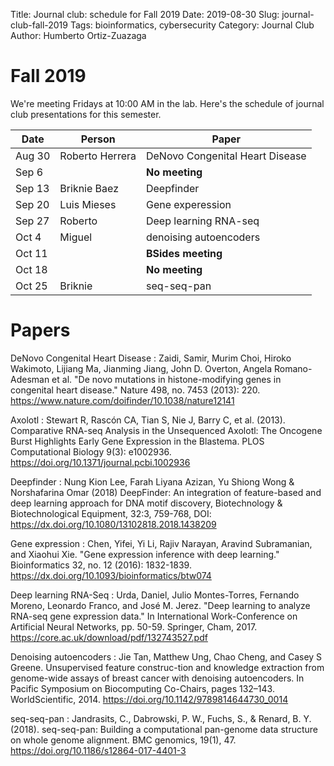 Title: Journal club: schedule for Fall 2019
Date: 2019-08-30
Slug: journal-club-fall-2019
Tags: bioinformatics, cybersecurity
Category: Journal Club
Author: Humberto Ortiz-Zuazaga

# Fall 2019

We're meeting Fridays at 10:00 AM in the lab. Here's the schedule of
journal club presentations for this semester.

| Date   | Person          | Paper                           |
|--------|-----------------|---------------------------------|
| Aug 30 | Roberto Herrera | DeNovo Congenital Heart Disease |
| Sep 6  |                 | **No meeting**                  |
| Sep 13 | Briknie Baez    | Deepfinder                      |
| Sep 20 | Luis Mieses     | Gene experession                |
| Sep 27 | Roberto         | Deep learning RNA-seq           |
| Oct 4  | Miguel          | denoising autoencoders          |
| Oct 11 |                 | **BSides meeting**              |
| Oct 18 |                 | **No meeting**                  |
| Oct 25 | Briknie         | seq-seq-pan                     |

# Papers

DeNovo Congenital Heart Disease
: Zaidi, Samir, Murim Choi, Hiroko Wakimoto, Lijiang Ma, Jianming Jiang, John D.
  Overton, Angela Romano-Adesman et al. "De novo mutations in histone-modifying
  genes in congenital heart disease." Nature 498, no. 7453 (2013): 220.
<https://www.nature.com/doifinder/10.1038/nature12141> 

Axolotl
: Stewart R, Rascón CA, Tian S, Nie J, Barry C, et al. (2013).
Comparative RNA-seq Analysis in the Unsequenced Axolotl: The Oncogene
Burst Highlights Early Gene Expression in the Blastema. PLOS
Computational Biology 9(3):
e1002936. <https://doi.org/10.1371/journal.pcbi.1002936>

Deepfinder
: Nung Kion Lee, Farah Liyana Azizan, Yu Shiong Wong & Norshafarina Omar (2018)
DeepFinder: An integration of feature-based and deep learning approach for DNA
motif discovery, Biotechnology & Biotechnological Equipment, 32:3, 759-768, DOI:
<https://dx.doi.org/10.1080/13102818.2018.1438209>

Gene expression
: Chen, Yifei, Yi Li, Rajiv Narayan, Aravind Subramanian, and Xiaohui Xie. "Gene
expression inference with deep learning." Bioinformatics 32, no. 12 (2016):
1832-1839. <https://dx.doi.org/10.1093/bioinformatics/btw074>

Deep learning RNA-Seq
: Urda, Daniel, Julio Montes-Torres, Fernando Moreno, Leonardo Franco, and José
  M. Jerez. "Deep learning to analyze RNA-seq gene expression data." In
  International Work-Conference on Artificial Neural Networks, pp. 50-59.
  Springer, Cham, 2017.
<https://core.ac.uk/download/pdf/132743527.pdf>

Denoising autoencoders
: Jie Tan, Matthew Ung, Chao Cheng, and Casey S Greene. Unsupervised feature
  construc-tion and knowledge extraction from genome-wide assays of breast
  cancer with denoising autoencoders. In Pacific Symposium on Biocomputing
  Co-Chairs, pages 132–143. WorldScientific, 2014.
<https://doi.org/10.1142/9789814644730_0014>

seq-seq-pan
: Jandrasits, C., Dabrowski, P. W., Fuchs, S., & Renard, B. Y. (2018).
seq-seq-pan: Building a computational pan-genome data structure on whole genome alignment. BMC genomics, 19(1), 47.
https://doi.org/10.1186/s12864-017-4401-3
